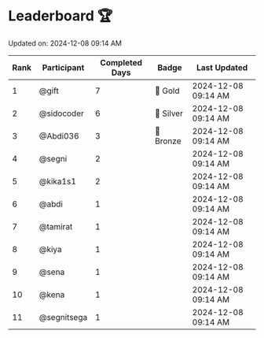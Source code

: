 # Leaderboard 🏆

Updated on: 2024-12-08 09:14 AM

| Rank | Participant       | Completed Days | Badge      | Last Updated         |
|------|-------------------|----------------|------------|----------------------|
| 1    | @gift             | 7              | 🏅 Gold     | 2024-12-08 09:14 AM |
| 2    | @sidocoder        | 6              | 🥈 Silver   | 2024-12-08 09:14 AM |
| 3    | @Abdi036          | 3              | 🥉 Bronze   | 2024-12-08 09:14 AM |
| 4    | @segni            | 2              |            | 2024-12-08 09:14 AM |
| 5    | @kika1s1          | 2              |            | 2024-12-08 09:14 AM |
| 6    | @abdi             | 1              |            | 2024-12-08 09:14 AM |
| 7    | @tamirat          | 1              |            | 2024-12-08 09:14 AM |
| 8    | @kiya             | 1              |            | 2024-12-08 09:14 AM |
| 9    | @sena             | 1              |            | 2024-12-08 09:14 AM |
| 10   | @kena             | 1              |            | 2024-12-08 09:14 AM |
| 11   | @segnitsega       | 1              |            | 2024-12-08 09:14 AM |
